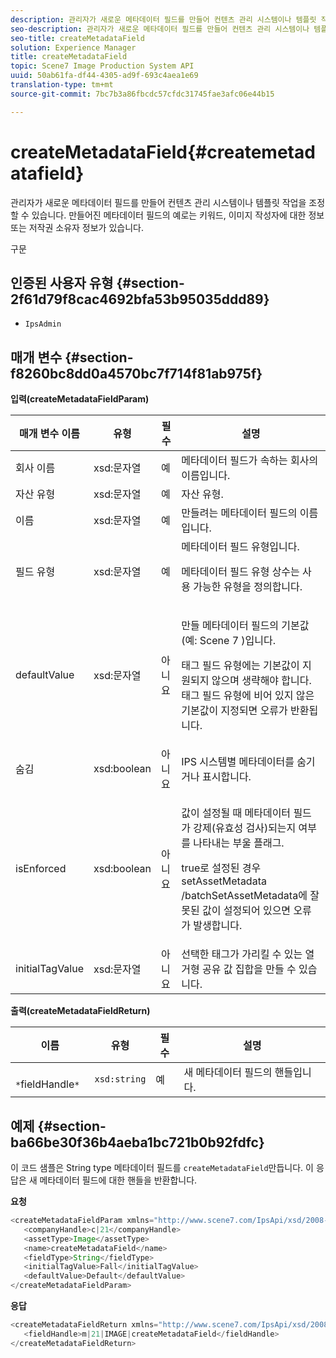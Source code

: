 ```yaml
---
description: 관리자가 새로운 메타데이터 필드를 만들어 컨텐츠 관리 시스템이나 템플릿 작업을 조정할 수 있습니다. 만들어진 메타데이터 필드의 예로는 키워드, 이미지 작성자에 대한 정보 또는 저작권 소유자 정보가 있습니다.
seo-description: 관리자가 새로운 메타데이터 필드를 만들어 컨텐츠 관리 시스템이나 템플릿 작업을 조정할 수 있습니다. 만들어진 메타데이터 필드의 예로는 키워드, 이미지 작성자에 대한 정보 또는 저작권 소유자 정보가 있습니다.
seo-title: createMetadataField
solution: Experience Manager
title: createMetadataField
topic: Scene7 Image Production System API
uuid: 50ab61fa-df44-4305-ad9f-693c4aea1e69
translation-type: tm+mt
source-git-commit: 7bc7b3a86fbcdc57cfdc31745fae3afc06e44b15

---
```



# createMetadataField{#createmetadatafield}

관리자가 새로운 메타데이터 필드를 만들어 컨텐츠 관리 시스템이나 템플릿 작업을 조정할 수 있습니다. 만들어진 메타데이터 필드의 예로는 키워드, 이미지 작성자에 대한 정보 또는 저작권 소유자 정보가 있습니다.

구문

## 인증된 사용자 유형 {#section-2f61d79f8cac4692bfa53b95035ddd89}

* `IpsAdmin`

## 매개 변수 {#section-f8260bc8dd0a4570bc7f714f81ab975f}

**입력(createMetadataFieldParam)**

<table id="table_E5B249BBED3B4D2F9CEE2CCF27472D1B"> 
 <thead> 
  <tr> 
   <th colname="col1" class="entry"> 매개 변수 이름 </th> 
   <th colname="col2" class="entry"> 유형 </th> 
   <th colname="col3" class="entry"> 필수 </th> 
   <th colname="col4" class="entry"> 설명 </th> 
  </tr> 
 </thead>
 <tbody> 
  <tr> 
   <td colname="col1"> <span class="codeph"> 회사 <span class="varname"> 이름</span></span> </td> 
   <td colname="col2"> <span class="codeph"> xsd:문자열</span> </td> 
   <td colname="col3"> 예 </td> 
   <td colname="col4"> 메타데이터 필드가 속하는 회사의 이름입니다. </td> 
  </tr> 
  <tr> 
   <td colname="col1"> <span class="codeph"> 자산 <span class="varname"> 유형</span></span> </td> 
   <td colname="col2"> <span class="codeph"> xsd:문자열</span> </td> 
   <td colname="col3"> 예 </td> 
   <td colname="col4"> 자산 유형. </td> 
  </tr> 
  <tr> 
   <td colname="col1"> <span class="codeph"> <span class="varname"> 이름</span></span> </td> 
   <td colname="col2"> <span class="codeph"> xsd:문자열</span> </td> 
   <td colname="col3"> 예 </td> 
   <td colname="col4"> 만들려는 메타데이터 필드의 이름입니다. </td> 
  </tr> 
  <tr> 
   <td colname="col1"> <span class="codeph"> <span class="varname"> 필드</span> 유형 </span> </td> 
   <td colname="col2"> <span class="codeph"> xsd:문자열</span> </td> 
   <td colname="col3"> 예 </td> 
   <td colname="col4">메타데이터 필드 유형입니다. <p>메타데이터 필드 유형 상수는 사용 가능한 유형을 정의합니다. </p> </td> 
  </tr> 
  <tr> 
   <td colname="col1"> <span class="codeph"> defaultValue <span class="varname"></span></span> </td> 
   <td colname="col2"> <span class="codeph"> xsd:문자열</span> </td> 
   <td colname="col3"> 아니요 </td> 
   <td colname="col4"> <p>만들 메타데이터 필드의 기본값(예: Scene 7 <span class="codeph"> )입니다</span>. </p> <p>태그 필드 유형에는 기본값이 지원되지 않으며 생략해야 합니다. 태그 필드 유형에 비어 있지 않은 기본값이 지정되면 오류가 반환됩니다. </p> </td> 
  </tr> 
  <tr> 
   <td colname="col1"> <span class="codeph"> <span class="varname"> 숨김</span></span> </td> 
   <td colname="col2"> <span class="codeph"> xsd:boolean</span> </td> 
   <td colname="col3"> 아니요 </td> 
   <td colname="col4"> IPS 시스템별 메타데이터를 숨기거나 표시합니다. </td> 
  </tr> 
  <tr> 
   <td colname="col1"><span class="codeph"><span class="varname"> isEnforced</span></span> </td> 
   <td colname="col2"><span class="codeph"> xsd:boolean</span> </td> 
   <td colname="col3"> <p>아니요 </p> </td> 
   <td colname="col4"> <p>값이 설정될 때 메타데이터 필드가 강제(유효성 검사)되는지 여부를 나타내는 부울 플래그. </p> <p>true로 설정된 경우 setAssetMetadata /batchSetAssetMetadata에 잘못된 값이 설정되어 있으면 <span class="codeph"> 오류가</span> 발생합니다<span class="codeph"></span>. </p> </td> 
  </tr> 
  <tr> 
   <td colname="col1"> <span class="codeph"> <span class="varname"> initialTagValue</span></span> </td> 
   <td colname="col2"> <span class="codeph"> xsd:문자열</span> </td> 
   <td colname="col3"> 아니요 </td> 
   <td colname="col4"> 선택한 태그가 가리킬 수 있는 열거형 공유 값 집합을 만들 수 있습니다. </td> 
  </tr> 
 </tbody> 
</table>

**출력(createMetadataFieldReturn)**

| 이름 | 유형 | 필수 | 설명 |
|---|---|---|---|
| ` *`fieldHandle`*` | `xsd:string` | 예 | 새 메타데이터 필드의 핸들입니다. |

## 예제 {#section-ba66be30f36b4aeba1bc721b0b92fdfc}

이 코드 샘플은 String type 메타데이터 필드를 `createMetadataField`만듭니다. 이 응답은 새 메타데이터 필드에 대한 핸들을 반환합니다.

**요청**

```java
<createMetadataFieldParam xmlns="http://www.scene7.com/IpsApi/xsd/2008-01-15">
   <companyHandle>c|21</companyHandle>
   <assetType>Image</assetType>
   <name>createMetadataField</name>
   <fieldType>String</fieldType>
   <initialTagValue>Fall</initialTagValue>
   <defaultValue>Default</defaultValue>
</createMetadataFieldParam>
```

**응답**

```java
<createMetadataFieldReturn xmlns="http://www.scene7.com/IpsApi/xsd/2008-01-15">
   <fieldHandle>m|21|IMAGE|createMetadataField</fieldHandle>
</createMetadataFieldReturn>
```

